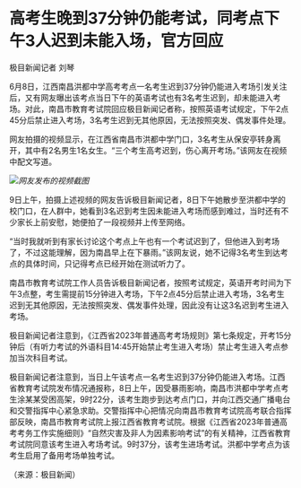 

# 高考生晚到37分钟仍能考试，同考点下午3人迟到未能入场，官方回应

极目新闻记者 刘琴

6月8日，江西南昌洪都中学高考考点一名考生迟到37分钟仍能进入考场引发关注后，又有网友曝出该考点当日下午的英语考试也有3名考生迟到，却未能进入考场。对此，南昌市教育考试院回应极目新闻记者称，按照英语考试规定，下午2点45分后禁止进入考场，3名考生迟到无其他原因，无法按照突发、偶发事件处理。

网友拍摄的视频显示，在江西省南昌市洪都中学门口，3名考生从保安亭转身离开，其中有2名男生1名女生。“三个考生高考迟到，伤心离开考场。”该网友在视频中配文写道。

![](https://inews.gtimg.com/om_bt/OOYg2XrOOJeY5gZnY-_T_RgVOJu3ZK-ynuG3pmQWCFjoQAA/1000)_网友发布的视频截图_

9日上午，拍摄上述视频的网友告诉极目新闻记者，8日下午她散步至洪都中学的校门口，在人群中，她看到3名迟到考生因未能进入考场而感到难过，当时还有不少家长上前安慰，她便拍了一段视频并上传至网络。

“当时我就听到有家长讨论这个考点上午也有一个考试迟到了，但他进入到考场了，不过这能理解，因为南昌早上在下暴雨。”该网友说，她不记得3名考生到达考点的具体时间，只记得考点已经开始在测试听力了。

南昌市教育考试院工作人员告诉极目新闻记者，按照考试规定，英语开考时间为下午3点整，考生需提前15分钟进入考场，下午2点45分后禁止进入考场，3名考生迟到无其他原因，无法按照突发、偶发事件处理，因此没有让这3名迟到考生进入考场。

极目新闻记者注意到，《江西省2023年普通高考考场规则》第七条规定，开考15分钟后（有听力考试的外语科目14∶45开始禁止考生进入考场）禁止考生进入考点参加当次科目考试。

极目新闻记者注意到，当日上午该考点一名考生迟到37分钟仍能进入考场。江西省教育考试院发布情况通报称，8日上午，因受暴雨影响，南昌市洪都中学考点考生涂某某受困高架，9时22分，该考生跑步到达考点门口，并向江西交通广播电台和交警指挥中心紧急求助。交警指挥中心把情况向南昌市教育考试院高考联合指挥部反映，南昌市教育考试院上报江西省教育考试院。根据《江西省2023年普通高考考务工作实施细则》“自然灾害及非人为因素影响考试”的有关精神，江西省教育考试院同意该考生进入考场考试。9时37分，该考生进场考试。洪都中学考点为该考生启用了备用考场单独考试。

（来源：极目新闻）

